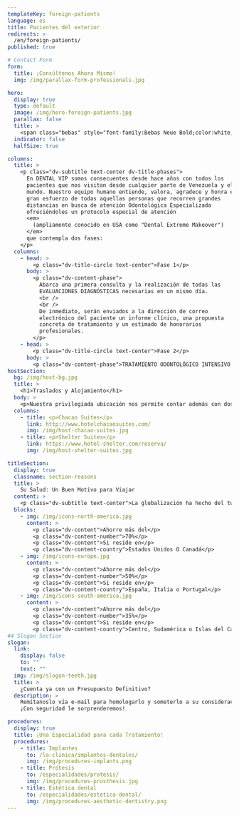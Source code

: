 ```yaml
---
templateKey: foreign-patients
language: es
title: Pacientes del exterior
redirects: >
  /en/foreign-patients/
published: true

# Contact Form
form:
  title: ¡Consúltenos Ahora Mismo!
  img: /img/parallax-form-professionals.jpg

hero:
  display: true
  type: default
  image: /img/hero-foreign-patients.jpg
  parallax: false
  title: >
    <span class="bebas" style="font-family:Bebas Neue Bold;color:white;font-weight:lighter">PACIENTES DEL EXTERIOR</span>
  indicator: false
  halfSize: true

columns:
  title: >
    <p class="dv-subtitle text-center dv-title-phases">
      En DENTAL VIP somos consecuentes desde hace años con todos los
      pacientes que nos visitan desde cualquier parte de Venezuela y el
      mundo. Nuestro equipo humano entiende, valora, agradece y honra el
      gran esfuerzo de todas aquellas personas que recorren grandes
      distancias en busca de atención Odontológica Especializada
      ofreciéndoles un protocolo especial de atención
      <em>
        (ampliamente conocido en USA como "Dental Extreme Makeover")
      </em>
      que contempla dos fases:
    </p>
  columns:
    - head: >
        <p class="dv-title-circle text-center">Fase 1</p>
      body: >
        <p class="dv-content-phase">
          Abarca una primera consulta y la realización de todas las
          EVALUACIONES DIAGNÓSTICAS necesarias en un mismo día.
          <br />
          <br />
          De inmediato, serán enviados a la dirección de correo
          electrónico del paciente un informe clínico, una propuesta
          concreta de tratamiento y un estimado de honorarios
          profesionales.
        </p>
    - head: >
        <p class="dv-title-circle text-center">Fase 2</p>
      body: >
        <p class="dv-content-phase">TRATAMIENTO ODONTOLÓGICO INTENSIVO y multidisciplinario para poder cubrir en tiempo record todos los requerimientos bucales previamente establecidos.</p>
hostSection:
  bg: /img/host-bg.jpg
  title: >
    <h1>Traslados y Alojamiento</h1>
  body: >
    <p>Nuestra privilegiada ubicación nos permite contar además con dos excelentes infraestructuras hoteleras situadas a menos de 50 metros de la clínica. CHACAO SUITES Y SHELTER SUITES disponen de cómodas habitaciones, estacionamiento, restaurantes y demás servicios que facilitarán y harán agradable, en caso de ser necesaria, su breve estadía en la ciudad de Caracas. Si es su deseo, nuestro personal administrativo está en capacidad de prestarle apoyo en todo lo referente a boletería aérea, traslados aeropuerto-hotel-aeropuerto y trámites de alojamiento.</p>
  columns:
    - title: <p>Chacao Suites</p>
      link: http://www.hotelchacaosuites.com/
      img: /img/host-chacao-suites.jpg
    - title: <p>Shelter Suites</p>
      link: https://www.hotel-shelter.com/reserva/
      img: /img/host-shelter-suites.jpg

titleSection:
  display: true
  classname: section-reasons
  title: >
    Su Salud: Un Buen Motivo para Viajar
  content: >
    <p class="dv-subtitle text-center">La globalización ha hecho del turismo dental una maravillosa herramienta de acceso a la Odontología de Primer Nivel. Por su reconocida trayectoria en el sector y razonable estructura de costes, Venezuela se consolida sin duda como uno de los mejores destinos a nivel mundial.</p>
  blocks:
    - img: /img/icons-north-america.jpg
      content: >
        <p class="dv-content">Ahorre más del</p>
        <p class="dv-content-number">70%</p>
        <p class="dv-content">Si reside en</p>
        <p class="dv-content-country">Estados Unidos O Canadá</p>
    - img: /img/icons-europe.jpg
      content: >
        <p class="dv-content">Ahorre más del</p>
        <p class="dv-content-number">50%</p>
        <p class="dv-content">Si reside en</p>
        <p class="dv-content-country">España, Italia o Portugal</p>
    - img: /img/icons-south-america.jpg
      content: >
        <p class="dv-content">Ahorre más del</p>
        <p class="dv-content-number">35%</p>
        <p class="dv-content">Si reside en</p>
        <p class="dv-content-country">Centro, Sudamérica o Islas del Caribe</p>
#4 Slogan Section
slogan:
  link:
    display: false
    to: ""
    text: ""
  img: /img/slogan-teeth.jpg
  title: >
    ¿Cuenta ya con un Presupuesto Definitivo?
  description: >
    Remítanoslo vía e-mail para homologarlo y someterlo a su consideración.
    ¡Con seguridad le sorprenderemos!

procedures:
  display: true
  title: ¡Una Especialidad para cada Tratamiento!
  procedures:
    - title: Implantes
      to: /la-clinica/implantes-dentales/
      img: /img/procedures-implants.png
    - title: Prótesis
      to: /especialidades/protesis/
      img: /img/procedures-prosthesis.jpg
    - title: Estética dental
      to: /especialidades/estetica-dental/
      img: /img/procedures-aesthetic-dentistry.png
---
```

